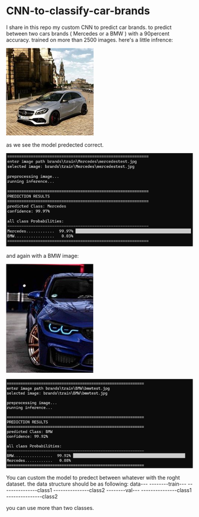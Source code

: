 # CNN-to-classify-car-brands
I share in this repo my custom CNN to predict car brands.
to predict between two cars brands ( Mercedes or a BMW ) with a 90percent accuracy.
trained on more than 2500 images.
here's a little infrence:

![Alt text](mercedestest.jpg)

as we see the model predected correct.

![Alt text](mercedespred.png)

and again with a BMW image:

![Alt text](bmwtest.jpg)

![Alt text](bmwpred.png)

You can custom the model to predect between whatever with the roght dataset.
the data structure should be as following:
data---
--------train---
---------------class1
---------------class2
--------val---
---------------class1
---------------class2

you can use more than two classes.
               
      
